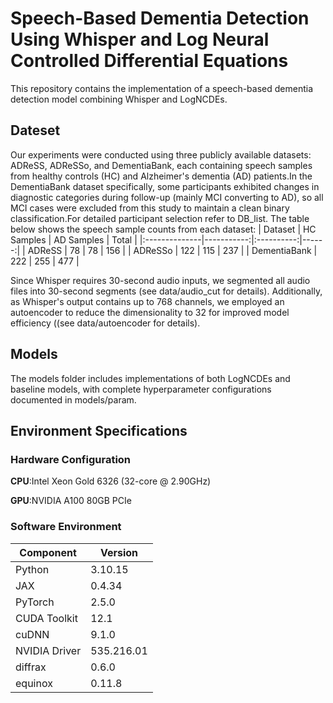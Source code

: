 # **Speech-Based Dementia Detection Using Whisper and Log Neural Controlled Differential Equations**
This repository contains the implementation of a speech-based dementia detection model combining Whisper and LogNCDEs.
## **Dateset**
Our experiments were conducted using three publicly available datasets: ADReSS, ADReSSo, and DementiaBank, each containing speech samples from healthy controls (HC) and Alzheimer's dementia (AD) patients.In the DementiaBank dataset specifically, some participants exhibited changes in diagnostic categories during follow-up (mainly MCI converting to AD), so all MCI cases were excluded from this study to maintain a clean binary classification.For detailed participant selection refer to DB_list. The table below shows the speech sample counts from each dataset:
| Dataset       | HC Samples | AD Samples | Total |
|:--------------|-----------:|:----------:|------:|
| ADReSS        |    78      |    78      | 156   |
| ADReSSo       |    122     |    115     | 237   |
| DementiaBank  |    222     |    255     | 477   |

Since Whisper requires 30-second audio inputs, we segmented all audio files into 30-second segments (see data/audio_cut for details). Additionally, as Whisper's output contains up to 768 channels, we employed an autoencoder to reduce the dimensionality to 32 for improved model efficiency ((see data/autoencoder for details).
## **Models**
The models folder includes implementations of both LogNCDEs and baseline models, with complete hyperparameter configurations documented in models/param.
## **Environment Specifications** ##
### **Hardware Configuration** ###
**CPU**:Intel Xeon Gold 6326 (32-core @ 2.90GHz)

**GPU**:NVIDIA A100 80GB PCIe
### **Software Environment** ###
| Component       | Version       |
|-----------------|---------------
| Python          | 3.10.15       | 
| JAX             | 0.4.34        | 
| PyTorch         | 2.5.0         | 
| CUDA Toolkit    | 12.1          |
| cuDNN           | 9.1.0         |
| NVIDIA Driver   | 535.216.01    |
| diffrax         | 0.6.0         |
| equinox         | 0.11.8        |




